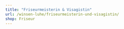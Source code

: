 ```yaml
---
title: "Friseurmeisterin & Visagistin"
url: /winsen-luhe/friseurmeisterin-und-visagistin/
shop: Friseur
---
```


